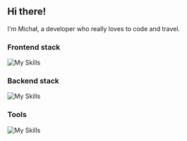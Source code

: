 ## Hi there!

I'm Michał, a developer who really loves to code and travel.

### Frontend stack

![My Skills](https://skillicons.dev/icons?i=html,css,tailwind,javascript,typescript,react,next,vite&perline=12&theme=dark)

### Backend stack

![My Skills](https://skillicons.dev/icons?i=nodejs,express,mongodb,sqlite,python,cs&perline=12&theme=dark)

### Tools

![My Skills](https://skillicons.dev/icons?i=vscode,git,figma,postman,cloudflare&perline=12&theme=dark)
